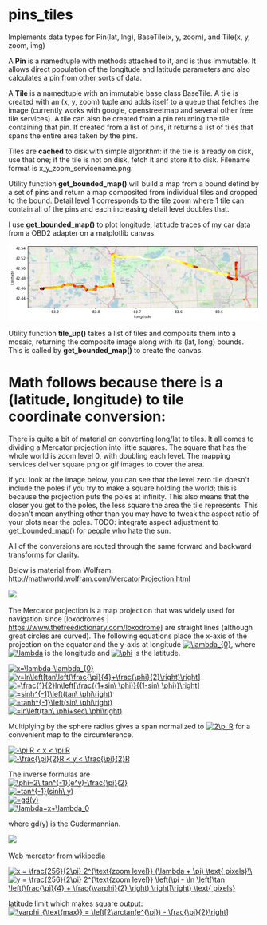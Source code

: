 # pins_tiles
Implements data types for Pin(lat, lng), BaseTile(x, y, zoom), and Tile(x, y, zoom, img)  

A **Pin** is a namedtuple with methods attached to it, and is thus immutable. It allows direct population of the longitude and latitude parameters and also calculates a pin from other sorts of data.  

A **Tile** is a namedtuple with an immutable base class BaseTile. A tile is created with an (x, y, zoom) tuple and adds itself to a queue that fetches the image (currently works with google, openstreetmap and several other free tile services). A tile can also be created from a pin returning the tile containing that pin. If created from a list of pins, it returns a list of tiles that spans the entire area taken by the pins.

Tiles are **cached** to disk with simple algorithm: if the tile is already on disk, use that one; if the tile is not on disk, fetch it and store it to disk. Filename format is x_y_zoom_servicename.png.

Utility function **get_bounded_map()** will build a map from a bound defind by a set of pins and return a map composited from individual tiles and cropped to the bound. Detail level 1 corresponds to the tile zoom where 1 tile can contain all of the pins and each increasing detail level doubles that.

I use **get_bounded_map()** to plot longitude, latitude traces of my car data from a OBD2 adapter on a matplotlib canvas.

![get_bounded_map() example used as a matplotlib plotting canvas](https://raw.githubusercontent.com/denschmitz/pins_tiles/master/map.png)

Utility function **tile_up()** takes a list of tiles and composits them into a mosaic, returning the composite image along with its (lat, long) bounds. This is called by **get_bounded_map()** to create the canvas.

# Math follows because there is a (latitude, longitude) to tile coordinate conversion:

There is quite a bit of material on converting long/lat to tiles. It all comes to dividing a Mercator projection into little squares. The square that has the whole world is zoom level 0, with doubling each level. The mapping services deliver square png or gif images to cover the area.

If you look at the image below, you can see that the level zero tile doesn't include the poles if you try to make a square holding the world; this is because the projection puts the poles at infinity. This also means that the closer you get to the poles, the less square the area the tile represents. This doesn't mean anything other than you may have to tweak the aspect ratio of your plots near the poles. TODO: integrate aspect adjustment to get_bounded_map() for people who hate the sun.

All of the conversions are routed through the same forward and backward transforms for clarity.

Below is material from Wolfram: http://mathworld.wolfram.com/MercatorProjection.html

<img src="http://mathworld.wolfram.com/images/eps-gif/MercatorProjection_1000.gif">

The Mercator projection is a map projection that was widely used for navigation since [loxodromes | https://www.thefreedictionary.com/loxodrome] are straight lines (although great circles are curved). The following equations place the x-axis of the projection on the equator and the y-axis at longitude <a href="https://www.codecogs.com/eqnedit.php?latex=\lambda_{0}" target="_blank"><img src="https://latex.codecogs.com/gif.latex?\lambda_{0}" title="\lambda_{0}" /></a>, where <a href="https://www.codecogs.com/eqnedit.php?latex=\lambda" target="_blank"><img src="https://latex.codecogs.com/gif.latex?\lambda" title="\lambda" /></a> is the longitude and <a href="https://www.codecogs.com/eqnedit.php?latex=\phi" target="_blank"><img src="https://latex.codecogs.com/gif.latex?\phi" title="\phi" /></a> is the latitude.

<a href="https://www.codecogs.com/eqnedit.php?latex=x=\lambda-\lambda_{0}" target="_blank"><img src="https://latex.codecogs.com/gif.latex?x=\lambda-\lambda_{0}" title="x=\lambda-\lambda_{0}" /></a>  
<a href="https://www.codecogs.com/eqnedit.php?latex=y=ln\left[tan\left(\frac{\pi}{4}&plus;\frac{\phi}{2}\right)\right]" target="_blank"><img src="https://latex.codecogs.com/gif.latex?y=ln\left[tan\left(\frac{\pi}{4}&plus;\frac{\phi}{2}\right)\right]" title="y=ln\left[tan\left(\frac{\pi}{4}+\frac{\phi}{2}\right)\right]" /></a>  
<a href="https://www.codecogs.com/eqnedit.php?latex==\frac{1}{2}ln\left[\frac{(1&plus;sin\&space;\phi)}{(1-sin\&space;\phi)}\right]" target="_blank"><img src="https://latex.codecogs.com/gif.latex?=\frac{1}{2}ln\left[\frac{(1&plus;sin\&space;\phi)}{(1-sin\&space;\phi)}\right]" title="=\frac{1}{2}ln\left[\frac{(1+sin\ \phi)}{(1-sin\ \phi)}\right]" /></a>  
<a href="https://www.codecogs.com/eqnedit.php?latex==sinh^{-1}\left(tan\&space;\phi\right)" target="_blank"><img src="https://latex.codecogs.com/gif.latex?=sinh^{-1}\left(tan\&space;\phi\right)" title="=sinh^{-1}\left(tan\ \phi\right)" /></a>  
<a href="https://www.codecogs.com/eqnedit.php?latex==tanh^{-1}\left(sin\&space;\phi\right)" target="_blank"><img src="https://latex.codecogs.com/gif.latex?=tanh^{-1}\left(sin\&space;\phi\right)" title="=tanh^{-1}\left(sin\ \phi\right)" /></a>  
<a href="https://www.codecogs.com/eqnedit.php?latex==ln\left(tan\&space;\phi&plus;sec\&space;\phi\right)" target="_blank"><img src="https://latex.codecogs.com/gif.latex?=ln\left(tan\&space;\phi&plus;sec\&space;\phi\right)" title="=ln\left(tan\ \phi+sec\ \phi\right)" /></a>

Multiplying by the sphere radius gives a span normalized to <a href="https://www.codecogs.com/eqnedit.php?latex=2\pi&space;R" target="_blank"><img src="https://latex.codecogs.com/gif.latex?2\pi&space;R" title="2\pi R" /></a> for a convenient map to the circumference.  

<a href="https://www.codecogs.com/eqnedit.php?latex=-\pi&space;R&space;<&space;x&space;<&space;\pi&space;R" target="_blank"><img src="https://latex.codecogs.com/gif.latex?-\pi&space;R&space;<&space;x&space;<&space;\pi&space;R" title="-\pi R < x < \pi R" /></a>  
<a href="https://www.codecogs.com/eqnedit.php?latex=-\frac{\pi}{2}R&space;<&space;y&space;<&space;\frac{\pi}{2}R" target="_blank"><img src="https://latex.codecogs.com/gif.latex?-\frac{\pi}{2}R&space;<&space;y&space;<&space;\frac{\pi}{2}R" title="-\frac{\pi}{2}R < y < \frac{\pi}{2}R" /></a>  

The inverse formulas are  
<a href="https://www.codecogs.com/eqnedit.php?latex=\phi=2\&space;tan^{-1}(e^y)-\frac{\pi}{2}" target="_blank"><img src="https://latex.codecogs.com/gif.latex?\phi=2\&space;tan^{-1}(e^y)-\frac{\pi}{2}" title="\phi=2\ tan^{-1}(e^y)-\frac{\pi}{2}" /></a>  
<a href="https://www.codecogs.com/eqnedit.php?latex==tan^{-1}(sinh\&space;y)" target="_blank"><img src="https://latex.codecogs.com/gif.latex?=tan^{-1}(sinh\&space;y)" title="=tan^{-1}(sinh\ y)" /></a>  
<a href="https://www.codecogs.com/eqnedit.php?latex==gd(y)" target="_blank"><img src="https://latex.codecogs.com/gif.latex?=gd(y)" title="=gd(y)" /></a>  
<a href="https://www.codecogs.com/eqnedit.php?latex=\lambda=x&plus;\lambda_0" target="_blank"><img src="https://latex.codecogs.com/gif.latex?\lambda=x&plus;\lambda_0" title="\lambda=x+\lambda_0" /></a>  

where gd(y) is the Gudermannian.  

<div id='svgWrapper'>
    <img src='https://upload.wikimedia.org/wikipedia/commons/e/e2/Cylindrical_Projection_basics2.svg'/>
</div>

Web mercator from wikipedia  

<a href="https://www.codecogs.com/eqnedit.php?latex=x&space;=&space;\frac{256}{2\pi}&space;2^{\text{zoom&space;level}}&space;(\lambda&space;&plus;&space;\pi)&space;\text{&space;pixels}\\" target="_blank"><img src="https://latex.codecogs.com/gif.latex?x&space;=&space;\frac{256}{2\pi}&space;2^{\text{zoom&space;level}}&space;(\lambda&space;&plus;&space;\pi)&space;\text{&space;pixels}\\" title="x = \frac{256}{2\pi} 2^{\text{zoom level}} (\lambda + \pi) \text{ pixels}\\" /></a>  
<a href="https://www.codecogs.com/eqnedit.php?latex=y&space;=&space;\frac{256}{2\pi}&space;2^{\text{zoom&space;level}}&space;\left(\pi&space;-&space;\ln&space;\left[\tan&space;\left(\frac{\pi}{4}&space;&plus;&space;\frac{\varphi}{2}&space;\right)&space;\right]\right)&space;\text{&space;pixels}" target="_blank"><img src="https://latex.codecogs.com/gif.latex?y&space;=&space;\frac{256}{2\pi}&space;2^{\text{zoom&space;level}}&space;\left(\pi&space;-&space;\ln&space;\left[\tan&space;\left(\frac{\pi}{4}&space;&plus;&space;\frac{\varphi}{2}&space;\right)&space;\right]\right)&space;\text{&space;pixels}" title="y = \frac{256}{2\pi} 2^{\text{zoom level}} \left(\pi - \ln \left[\tan \left(\frac{\pi}{4} + \frac{\varphi}{2} \right) \right]\right) \text{ pixels}" /></a>  

latitude limit which makes square output:  
<a href="https://www.codecogs.com/eqnedit.php?latex=\varphi_{\text{max}}&space;=&space;\left[2\arctan(e^{\pi})&space;-&space;\frac{\pi}{2}\right]" target="_blank"><img src="https://latex.codecogs.com/gif.latex?\varphi_{\text{max}}&space;=&space;\left[2\arctan(e^{\pi})&space;-&space;\frac{\pi}{2}\right]" title="\varphi_{\text{max}} = \left[2\arctan(e^{\pi}) - \frac{\pi}{2}\right]" /></a>  

